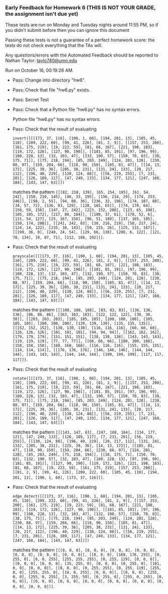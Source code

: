 ### Early Feedback for Homework 6 (THIS IS NOT YOUR GRADE, the assignment isn't due yet)

These tests are run on Monday and Tuesday nights around 11:55 PM, so if you didn't submit before then you can ignore this document

Passing these tests is not a guarantee of a perfect homework score: the tests do not check everything that the TAs will.

Any questions/errors with the Automated Feedback should be reported to Nathan Taylor: taylo740@umn.edu

Run on October 16, 00:19:26 AM.

+ Pass: Change into directory "hw6".

+ Pass: Check that file "hw6.py" exists.

+ Pass: Secret Test

+ Pass: Check that a Python file "hw6.py" has no syntax errors.

    Python file "hw6.py" has no syntax errors.



+ Pass: 
Check that the result of evaluating
   ```
   invert([[[173, 37, 116], [190, 1, 60], [194, 201, 13], [105, 45, 110], [209, 222, 60], [99, 41, 226], [81, 2, 9]], [[157, 253, 200], [161, 175, 219], [19, 223, 59], [81, 68, 167], [221, 198, 183], [119, 172, 126], [127, 90, 190]], [[181, 85, 191], [97, 196, 99], [108, 228, 13], [32, 103, 47], [132, 190, 57], [150, 70, 83], [38, 175, 71]], [[75, 218, 194], [85, 203, 249], [124, 201, 128], [230, 88, 97], [159, 204, 66], [118, 90, 150], [105, 81, 47]], [[14, 13, 172], [225, 39, 36], [205, 38, 231], [131, 241, 133], [20, 217, 112], [196, 40, 229], [130, 124, 88]], [[56, 219, 255], [7, 231, 201], [126, 189, 117], [47, 249, 133], [134, 177, 121], [247, 168, 184], [143, 147, 63]]])
   ```
   matches the pattern `[[[82, 218, 139], [65, 254, 195], [61, 54, 242], [150, 210, 145], [46, 33, 195], [156, 214, 29], [174, 253, 246]], [[98, 2, 55], [94, 80, 36], [236, 32, 196], [174, 187, 88], [34, 57, 72], [136, 83, 129], [128, 165, 65]], [[74, 170, 64], [158, 59, 156], [147, 27, 242], [223, 152, 208], [123, 65, 198], [105, 185, 172], [217, 80, 184]], [[180, 37, 61], [170, 52, 6], [131, 54, 127], [25, 167, 158], [96, 51, 189], [137, 165, 105], [150, 174, 208]], [[241, 242, 83], [30, 216, 219], [50, 217, 24], [124, 14, 122], [235, 38, 143], [59, 215, 26], [125, 131, 167]], [[199, 36, 0], [248, 24, 54], [129, 66, 138], [208, 6, 122], [121, 78, 134], [8, 87, 71], [112, 108, 192]]]`.

   




+ Pass: 
Check that the result of evaluating
   ```
   grayscale([[[173, 37, 116], [190, 1, 60], [194, 201, 13], [105, 45, 110], [209, 222, 60], [99, 41, 226], [81, 2, 9]], [[157, 253, 200], [161, 175, 219], [19, 223, 59], [81, 68, 167], [221, 198, 183], [119, 172, 126], [127, 90, 190]], [[181, 85, 191], [97, 196, 99], [108, 228, 13], [32, 103, 47], [132, 190, 57], [150, 70, 83], [38, 175, 71]], [[75, 218, 194], [85, 203, 249], [124, 201, 128], [230, 88, 97], [159, 204, 66], [118, 90, 150], [105, 81, 47]], [[14, 13, 172], [225, 39, 36], [205, 38, 231], [131, 241, 133], [20, 217, 112], [196, 40, 229], [130, 124, 88]], [[56, 219, 255], [7, 231, 201], [126, 189, 117], [47, 249, 133], [134, 177, 121], [247, 168, 184], [143, 147, 63]]])
   ```
   matches the pattern `[[[108, 108, 108], [83, 83, 83], [136, 136, 136], [86, 86, 86], [163, 163, 163], [122, 122, 122], [30, 30, 30]], [[203, 203, 203], [185, 185, 185], [100, 100, 100], [105, 105, 105], [200, 200, 200], [139, 139, 139], [135, 135, 135]], [[152, 152, 152], [130, 130, 130], [116, 116, 116], [60, 60, 60], [126, 126, 126], [101, 101, 101], [94, 94, 94]], [[162, 162, 162], [179, 179, 179], [151, 151, 151], [138, 138, 138], [143, 143, 143], [119, 119, 119], [77, 77, 77]], [[66, 66, 66], [100, 100, 100], [158, 158, 158], [168, 168, 168], [116, 116, 116], [155, 155, 155], [114, 114, 114]], [[176, 176, 176], [146, 146, 146], [144, 144, 144], [143, 143, 143], [144, 144, 144], [199, 199, 199], [117, 117, 117]]]`.

   




+ Pass: 
Check that the result of evaluating
   ```
   rotate([[[173, 37, 116], [190, 1, 60], [194, 201, 13], [105, 45, 110], [209, 222, 60], [99, 41, 226], [81, 2, 9]], [[157, 253, 200], [161, 175, 219], [19, 223, 59], [81, 68, 167], [221, 198, 183], [119, 172, 126], [127, 90, 190]], [[181, 85, 191], [97, 196, 99], [108, 228, 13], [32, 103, 47], [132, 190, 57], [150, 70, 83], [38, 175, 71]], [[75, 218, 194], [85, 203, 249], [124, 201, 128], [230, 88, 97], [159, 204, 66], [118, 90, 150], [105, 81, 47]], [[14, 13, 172], [225, 39, 36], [205, 38, 231], [131, 241, 133], [20, 217, 112], [196, 40, 229], [130, 124, 88]], [[56, 219, 255], [7, 231, 201], [126, 189, 117], [47, 249, 133], [134, 177, 121], [247, 168, 184], [143, 147, 63]]])
   ```
   matches the pattern `[[[143, 147, 63], [247, 168, 184], [134, 177, 121], [47, 249, 133], [126, 189, 117], [7, 231, 201], [56, 219, 255]], [[130, 124, 88], [196, 40, 229], [20, 217, 112], [131, 241, 133], [205, 38, 231], [225, 39, 36], [14, 13, 172]], [[105, 81, 47], [118, 90, 150], [159, 204, 66], [230, 88, 97], [124, 201, 128], [85, 203, 249], [75, 218, 194]], [[38, 175, 71], [150, 70, 83], [132, 190, 57], [32, 103, 47], [108, 228, 13], [97, 196, 99], [181, 85, 191]], [[127, 90, 190], [119, 172, 126], [221, 198, 183], [81, 68, 167], [19, 223, 59], [161, 175, 219], [157, 253, 200]], [[81, 2, 9], [99, 41, 226], [209, 222, 60], [105, 45, 110], [194, 201, 13], [190, 1, 60], [173, 37, 116]]]`.

   




+ Pass: 
Check that the result of evaluating
   ```
   edge_detect([[[173, 37, 116], [190, 1, 60], [194, 201, 13], [105, 45, 110], [209, 222, 60], [99, 41, 226], [81, 2, 9]], [[157, 253, 200], [161, 175, 219], [19, 223, 59], [81, 68, 167], [221, 198, 183], [119, 172, 126], [127, 90, 190]], [[181, 85, 191], [97, 196, 99], [108, 228, 13], [32, 103, 47], [132, 190, 57], [150, 70, 83], [38, 175, 71]], [[75, 218, 194], [85, 203, 249], [124, 201, 128], [230, 88, 97], [159, 204, 66], [118, 90, 150], [105, 81, 47]], [[14, 13, 172], [225, 39, 36], [205, 38, 231], [131, 241, 133], [20, 217, 112], [196, 40, 229], [130, 124, 88]], [[56, 219, 255], [7, 231, 201], [126, 189, 117], [47, 249, 133], [134, 177, 121], [247, 168, 184], [143, 147, 63]]])
   ```
   matches the pattern `[[[0, 0, 0], [0, 0, 0], [0, 0, 0], [0, 0, 0], [0, 0, 0], [0, 0, 0], [0, 0, 0]], [[0, 0, 0], [169, 176, 255], [0, 255, 0], [0, 0, 255], [255, 255, 255], [0, 255, 129], [0, 0, 0]], [[0, 0, 0], [0, 0, 0], [35, 255, 0], [0, 0, 0], [0, 255, 0], [181, 0, 0], [0, 0, 0]], [[0, 0, 0], [0, 255, 255], [0, 255, 119], [255, 0, 0], [255, 255, 0], [14, 0, 255], [0, 0, 0]], [[0, 0, 0], [255, 0, 0], [255, 0, 255], [3, 255, 59], [0, 255, 0], [255, 0, 255], [0, 0, 0]], [[0, 0, 0], [0, 0, 0], [0, 0, 0], [0, 0, 0], [0, 0, 0], [0, 0, 0], [0, 0, 0]]]`.

   





